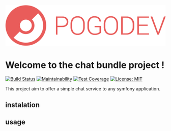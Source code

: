 ![POGODEV](https://github.com/pogodevorg/assets/blob/master/public/img/logo-github.png?raw=true)

# Welcome to the chat bundle project !
[![Build Status](https://travis-ci.org/12rambau/Chat-bundle.svg?branch=master)](https://travis-ci.org/12rambau/Chat-bundle) [![Maintainability](https://api.codeclimate.com/v1/badges/64fb6d9d5c953d42eba9/maintainability)](https://codeclimate.com/github/12rambau/Chat-bundle/maintainability) [![Test Coverage](https://api.codeclimate.com/v1/badges/64fb6d9d5c953d42eba9/test_coverage)](https://codeclimate.com/github/12rambau/Chat-bundle/test_coverage) [![License: MIT](https://img.shields.io/badge/License-MIT-yellow.svg)](https://github.com/12rambau/Chat-bundle/LICENSE)

This project aim to offer a simple chat service to any symfony application.

## instalation

## usage
